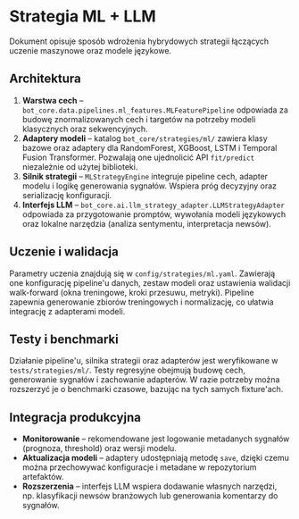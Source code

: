 # Strategia ML + LLM

Dokument opisuje sposób wdrożenia hybrydowych strategii łączących uczenie maszynowe oraz modele językowe.

## Architektura

1. **Warstwa cech** – `bot_core.data.pipelines.ml_features.MLFeaturePipeline` odpowiada za budowę znormalizowanych cech i targetów na potrzeby modeli klasycznych oraz sekwencyjnych.
2. **Adaptery modeli** – katalog `bot_core/strategies/ml/` zawiera klasy bazowe oraz adaptery dla RandomForest, XGBoost, LSTM i Temporal Fusion Transformer. Pozwalają one ujednolicić API `fit/predict` niezależnie od użytej biblioteki.
3. **Silnik strategii** – `MLStrategyEngine` integruje pipeline cech, adapter modelu i logikę generowania sygnałów. Wspiera próg decyzyjny oraz serializację konfiguracji.
4. **Interfejs LLM** – `bot_core.ai.llm_strategy_adapter.LLMStrategyAdapter` odpowiada za przygotowanie promptów, wywołania modeli językowych oraz lokalne narzędzia (analiza sentymentu, interpretacja newsów).

## Uczenie i walidacja

Parametry uczenia znajdują się w `config/strategies/ml.yaml`. Zawierają one konfigurację pipeline'u danych, zestaw modeli oraz ustawienia walidacji walk-forward (okna treningowe, kroki przesuwu, metryki). Pipeline zapewnia generowanie zbiorów treningowych i normalizację, co ułatwia integrację z adapterami modeli.

## Testy i benchmarki

Działanie pipeline'u, silnika strategii oraz adapterów jest weryfikowane w `tests/strategies/ml/`. Testy regresyjne obejmują budowę cech, generowanie sygnałów i zachowanie adapterów. W razie potrzeby można rozszerzyć je o benchmarki czasowe, bazując na tych samych fixture'ach.

## Integracja produkcyjna

* **Monitorowanie** – rekomendowane jest logowanie metadanych sygnałów (prognoza, threshold) oraz wersji modelu.
* **Aktualizacja modeli** – adaptery udostępniają metodę `save`, dzięki czemu można przechowywać konfiguracje i metadane w repozytorium artefaktów.
* **Rozszerzenia** – interfejs LLM wspiera dodawanie własnych narzędzi, np. klasyfikacji newsów branżowych lub generowania komentarzy do sygnałów.
